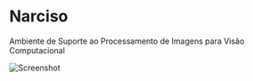 Narciso
=======

Ambiente de Suporte ao Processamento de Imagens para Visão Computacional

![Screenshot](screeshots/Narciso.jpg)
